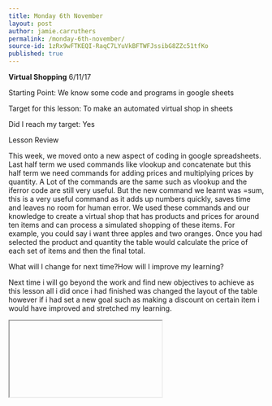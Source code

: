 ```yaml
---
title: Monday 6th November
layout: post
author: jamie.carruthers
permalink: /monday-6th-november/
source-id: 1zRx9wFTKEQI-RaqC7LYuVkBFTWFJssibG8ZZc51tfKo
published: true
---
```

**Virtual Shopping**                                                                                  6/11/17

Starting Point: We know some code and programs in google sheets

Target for this lesson: To make an automated virtual shop in sheets

Did I reach my target: Yes

Lesson Review

This week, we moved onto a new aspect of coding in google spreadsheets. Last half term we used commands like vlookup and concatenate but this half term we need commands for adding prices and multiplying prices by quantity. A Lot of the commands are the same such as vlookup and the iferror code are still very useful. But the new command we learnt was =sum, this is a very useful command as it adds up numbers quickly, saves time and leaves no room for human error. We used these commands and our knowledge to create a virtual shop that has products and prices for around ten items and can process a simulated shopping of these items. For example, you could say i want three apples and two oranges. Once you had selected the product and quantity the table would calculate the price of each set of items and then the final total.

What will I change for next time?How will I improve my learning?

Next time i will go beyond the work and find new objectives to achieve as this lesson all i did once i had finished was changed the layout of the table however if i had set a new goal such as making a discount on certain item i would have improved and stretched my learning.

<iframe>https://docs.google.com/spreadsheets/d/e/2PACX-1vTs6U1WfyWQ0XLOU5JtiHJYV_WEw0q6n4DZxMIgWdyU2iuKppDjTN6f-aNsXteLhfvFfKdfAuKYSqds/pubhtml?widget=true&amp;headers=false"></iframe>        

